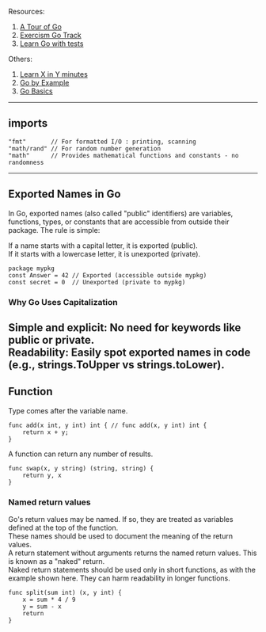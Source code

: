 Resources: 
1. [A Tour of Go](https://go.dev/tour/list)
2. [Exercism Go Track](https://exercism.org/tracks/go)
3. [Learn Go with tests](https://quii.gitbook.io/learn-go-with-tests)
   
Others:
1. [Learn X in Y minutes](https://learnxinyminutes.com/go/)
2. [Go by Example](https://gobyexample.com/)
3. [Go Basics](https://github.com/gophertuts/go-basics/tree/master)
   
------
## imports
    "fmt"       // For formatted I/O : printing, scanning
    "math/rand" // For random number generation
    "math"      // Provides mathematical functions and constants - no randomness 
------
## Exported Names in Go

In Go, exported names (also called "public" identifiers) are variables, functions, types, or constants that are accessible from outside their package. The rule is simple:

If a name starts with a capital letter, it is exported (public).<br>
If it starts with a lowercase letter, it is unexported (private).
```
package mypkg
const Answer = 42 // Exported (accessible outside mypkg)
const secret = 0  // Unexported (private to mypkg)
```
### Why Go Uses Capitalization
**Simple and explicit:** No need for keywords like public or private.<br>
**Readability:** Easily spot exported names in code (e.g., strings.ToUpper vs strings.toLower).
------
## Function

Type comes after the variable name.
```
func add(x int, y int) int { // func add(x, y int) int {
	return x + y;
}
```
A function can return any number of results.
```
func swap(x, y string) (string, string) {
	return y, x
}
```
### Named return values
Go's return values may be named. If so, they are treated as variables defined at the top of the function.<br>
These names should be used to document the meaning of the return values.<br>
A return statement without arguments returns the named return values. This is known as a "naked" return.<br>
Naked return statements should be used only in short functions, as with the example shown here. They can harm readability in longer functions.
```
func split(sum int) (x, y int) {
	x = sum * 4 / 9
	y = sum - x
	return
}
```

